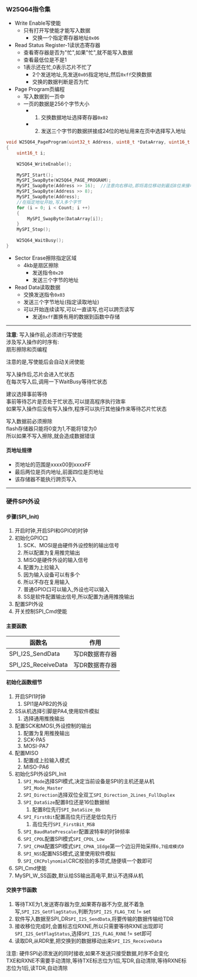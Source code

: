### W25Q64指令集
- Write Enable写使能
  - 只有打开写使能才能写入数据
    - 交换一个指定寄存器地址`0x06`
- Read Status Register-1读状态寄存器
  - 查看寄存器是否为"忙",如果"忙",就不能写入数据
  - 查看最低位是不是1
  - 1表示还在忙,0表示芯片不忙了
    - 2个发送地址,先发送`0x05`指定地址,然后`0xff`交换数据
    - 交换的数据判断是否为忙
- Page Program页编程
  - 写入数据到一页中
  - 一页的数据是256个字节大小
    - 1. 交换数据地址选择寄存器`0x02`
    - 2. 发送三个字节的数据拼接成24位的地址用来在页中选择写入地址
```c
void W25Q64_PageProgram(uint32_t Address, uint8_t *DataArray, uint16_t Count)
{
    uint16_t i;
	
	W25Q64_WriteEnable();
	
	MySPI_Start();
	MySPI_SwapByte(W25Q64_PAGE_PROGRAM);
	MySPI_SwapByte(Address >> 16);  //注意向右移动,即将高位移动到最后8位来接收最高位数据
	MySPI_SwapByte(Address >> 8);
	MySPI_SwapByte(Address);
    //在指定地址开始,写入多个字节
	for (i = 0; i < Count; i ++)
	{
		MySPI_SwapByte(DataArray[i]);
	}
	MySPI_Stop();
	
	W25Q64_WaitBusy();
}
```
- Sector Erase擦除指定区域
  - 4kb是扇区擦除
    - 发送指令`0x20`
    - 发送三个字节的地址
- Read Data读取数据
    - 交换发送指令`0x03`
    - 发送三个字节地址(指定读取地址)
    - 可以开始连续读写,可以一直读写,也可以跨页读写
      - 发送`0xff`置换有用的数据到函数中存储

---
**注意**: 写入操作前,必须进行写使能\
涉及写入操作的时序有:\
扇形擦除和页编程

注意的是,写使能后会自动关闭使能

写入操作后,芯片会进入忙状态\
在每次写入后,调用一下WaitBusy等待忙状态

建议选择事前等待\
事前等待芯片是否处于忙状态,可以提高程序执行效率\
如果写入操作后没有写入操作,程序可以执行其他操作来等待芯片忙状态

写入数据前必须擦除\
flash存储器只能将0变为1,不能将1变为0\
所以如果不写入擦除,就会造成数据错误

#### 页地址规律
- 页地址的范围是xxxx00到xxxxFF
- 最后两位是页内地址,前面四位是页地址
- 该存储器不能执行跨页写入

---
### 硬件SPI外设
#### 步骤(SPI_Init)
1. 开启时钟,开启SPI和GPIO的时钟
2. 初始化GPIO口
   1. SCK、MOSI是由硬件外设控制的输出信号
   2. 所以配置为复用推完输出
   3. MISO是硬件外设的输入信号
   4. 配置为上拉输入
   5. 因为输入设备可以有多个
   6. 所以不存在复用输入
   7. 普通GPIO口可以输入,外设也可以输入
   8. SS是软件配置输出信号,所以配置为通用推挽输出
3. 配置SPI外设
4. 开关控制SPI_Cmd使能

#### 主要函数
|函数名|作用|
|---|---|
|SPI_I2S_SendData|写DR数据寄存器|
|SPI_I2S_ReceiveData|写DR数据寄存器|

#### 初始化函数细节
1. 开启SPI1时钟
   1. SPI1是APB2的外设
2. SS从机选择引脚是PA4,使用软件模拟
   1. 选择通用推挽输出
3. 配置SCK和MOSI,外设控制的输出
   1. 配置为复用推挽输出
   2. SCK-PA5
   3. MOSI-PA7
4. 配置MISO
   1. 配置成上拉输入模式
   2. MISO-PA6
5. 初始化SPI外设SPI_Init
   1. `SPI_Mode`选择SPI模式,决定当前设备是SPI的主机还是从机`SPI_Mode_Master`
   2. `SPI_Direction`选择双位全双工`SPI_Direction_2Lines_FullDuplex`
   3. `SPI_DataSize`配置8位还是16位数据帧
      1. 配置8位先行`SPI_DataSize_8b`
   4. `SPI_FirstBit`配置高位先行还是低位先行
      1. 高位先行`SPI_FirstBit_MSB`
   5. `SPI_BaudRatePrescaler`配置波特率的时钟频率
   6. `SPI_CPOL`配置SPI模式`SPI_CPOL_Low`
   7. `SPI_CPHA`配置SPI模式`SPI_CPHA_1Edge`第一个边沿开始采样`6,7组成模式0`
   8. `SPI_NSS`配置NSS模式,这里使用软件模拟
   9.  `SPI_CRCPolynomial`CRC校验的多项式,随便填一个数即可
6.  SPI_Cmd使能
7.  MySPI_W_SS函数,默认给SS输出高电平,默认不选择从机

#### 交换字节函数
1. 等待TXE为1,发送寄存器为空,如果寄存器不为空,就不着急写,`SPI_I2S_GetFlagStatus`,判断为`SPI_I2S_FLAG_TXE` != set
2. 软件写入数据至SPI_DR`SPI_I2S_SendData`,将要传输的数据传输给TDR
3. 接收移位完成时,会置标志位RXNE,所以只需要等待RXNE出现即可`SPI_I2S_GetFlagStatus`,选择`SPI_I2S_FLAG_RXNE` != set即可
4. 读取DR,从RDR里,把交换到的数据移动出来`SPI_I2S_ReceiveData`

注意: 硬件SPI必须发送的同时接收,如果不发送只接受数据,时序不会变化\
TXE和RXNE不需要手动清除,等待TXE标志位为1后,写DR,自动清除,等待RXNE标志位为1后,读TDR,自动清除